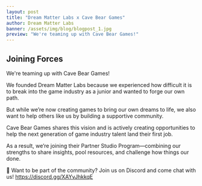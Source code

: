 ```yaml
---
layout: post
title: "Dream Matter Labs x Cave Bear Games"
author: Dream Matter Labs
banner: /assets/img/blog/blogpost_1.jpg
preview: "We're teaming up with Cave Bear Games!"
---
```

<h2 class="post-heading">Joining Forces</h2>

We're teaming up with Cave Bear Games!

We founded Dream Matter Labs because we experienced how difficult it is to break into the game industry as a junior and wanted to forge our own path.

But while we’re now creating games to bring our own dreams to life, we also want to help others like us by building a supportive community.

Cave Bear Games shares this vision and is actively creating opportunities to help the next generation of game industry talent land their first job.

As a result, we’re joining their Partner Studio Program—combining our strengths to share insights, pool resources, and challenge how things our done.

💭 Want to be part of the community? Join us on Discord and come chat with us! https://discord.gg/XAYvJhkkqE